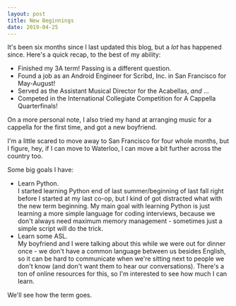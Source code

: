 ```yaml
---
layout: post
title: New Beginnings
date: 2019-04-25
---
```


It's been six months since I last updated this blog, but a _lot_ has happened since. Here's a quick recap, to the best of my ability:
- Finished my 3A term! Passing is a different question.
- Found a job as an Android Engineer for Scribd, Inc. in San Francisco for May-August!
- Served as the Assistant Musical Director for the Acabellas, _and_ ...
- Competed in the International Collegiate Competition for A Cappella Quarterfinals!

On a more personal note, I also tried my hand at arranging music for a cappella for the first time, and got a new boyfriend.

I'm a little scared to move away to San Francisco for four whole months, but I figure, hey, if I can move to Waterloo, I can move a bit further across the country too.

Some big goals I have:
- Learn Python.  
I started learning Python end of last summer/beginning of last fall right before I started at my last co-op, but I kind of got distracted what with the new term beginning. My main goal with learning Python is just learning a more simple language for coding interviews, because we don't always need maximum memory management - sometimes just a simple script will do the trick.
- Learn some ASL.  
My boyfriend and I were talking about this while we were out for dinner once - we don't have a common language between us besides English, so it can be hard to communicate when we're sitting next to people we don't know (and don't want them to hear our conversations). There's a ton of online resources for this, so I'm interested to see how much I can learn.

We'll see how the term goes.
